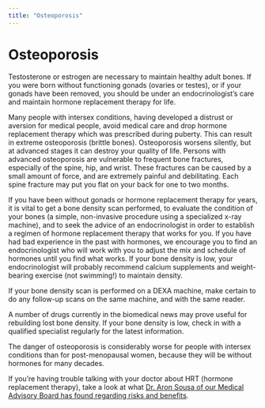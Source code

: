 ```yaml
---
title: "Osteoporosis"
---
```


# Osteoporosis

<p>Testosterone or estrogen are necessary to maintain healthy adult bones. If you were born without functioning gonads (ovaries or testes), or if your gonads have been removed, you should be under an endocrinologist&#8217;s care and maintain hormone replacement therapy for life.  </p>

<p>Many people with intersex conditions, having developed a distrust or aversion for medical people, avoid medical care and drop hormone replacement therapy which was prescribed during puberty. This can result in extreme osteoporosis (brittle bones). Osteoporosis worsens silently, but at advanced stages it can destroy your quality of life. Persons with advanced osteoporosis are vulnerable to frequent bone fractures, especially of the spine, hip, and wrist. These fractures can be caused by a small amount of force, and are extremely painful and debilitating. Each spine fracture may put you flat on your back for one to two months.  </p>

<p>If you have been without gonads or hormone replacement therapy for years, it is vital to get a bone density scan performed, to evaluate the condition of your bones (a simple, non-invasive procedure using a specialized x-ray machine), and to seek the advice of an endocrinologist in order to establish a regimen of hormone replacement therapy that works for you. If you have had bad experience in the past with hormones, we encourage you to find an endocrinologist who will work with you to adjust the mix and schedule of hormones until you find what works. If your bone density is low, your endocrinologist will probably recommend calcium supplements and weight-bearing exercise (not swimming!) to maintain density.  </p>

<p>If your bone density scan is performed on a <span class="caps">DEXA</span> machine, make certain to do any follow-up scans on the same machine, and with the same reader.  </p>

<p>A number of drugs currently in the biomedical news may prove useful for rebuilding lost bone density. If your bone density is low, check in with a qualified specialist regularly for the latest information.  </p>

<p>The danger of osteoporosis is considerably worse for people with intersex conditions than for post-menopausal women, because they will be without hormones for many decades.  </p>

<p>If you&#8217;re having trouble talking with your doctor about <span class="caps">HRT</span> (hormone replacement therapy), take a look at what <a href="/faq/hrt_sousa">Dr. Aron Sousa of our Medical Advisory Board has found regarding risks and benefits</a>.</p>